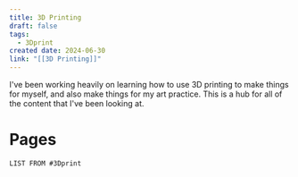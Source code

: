 ```yaml
---
title: 3D Printing
draft: false
tags:
  - 3Dprint
created date: 2024-06-30
link: "[[3D Printing]]"
---
```

I've been working heavily on learning how to use 3D printing to make things for myself, and also make things for my art practice. This is a hub for all of the content that I've been looking at. 
# Pages
```dataview 
LIST FROM #3Dprint    
```